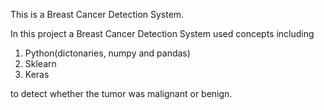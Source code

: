 
This is a Breast Cancer Detection System.

In this project a Breast Cancer Detection System used concepts including 

1. Python(dictonaries, numpy and pandas)
2. Sklearn
3. Keras

to detect whether the tumor was malignant or benign.
